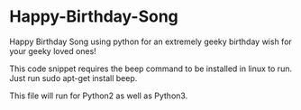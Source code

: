 # Happy-Birthday-Song
Happy Birthday Song using python for an extremely geeky birthday wish for your geeky loved ones!

This code snippet requires the beep command to be installed in linux to run. Just run sudo apt-get install beep.

This file will run for Python2 as well as Python3.
